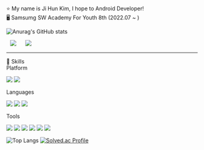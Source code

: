 ⭐ My name is Ji Hun Kim, I hope to Android Developer!</br>
🖥️ Samsumg SW Academy For Youth 8th (2022.07 ~ )</br>


![Anurag's GitHub stats](https://github-readme-stats.vercel.app/api?username=GGE2&show_icons=true&theme=radical)

<img src="https://img.shields.io/badge/jihoon_story@naver.com-03C75A?style=flat&logo=naver&logoColor=white"
     style="height : auto; margin-left : 10px; margin-right : 10px;"> <a href="https://www.instagram.com/ge2.chef/">
    <img 
        src="http://img.shields.io/badge/Instagram-E4405F?style=flat&logo=instagram&logoColor=white&link=https://www.instagram.com/ge2.chef/"
        style="height : auto; margin-left : 10px; margin-right : 10px;"/>
</a>

<hr>

💪 Skills</br>
Platform

<img src="https://img.shields.io/badge/Android-EE4C2C?style=flat&logo=Android&logoColor=white"> <img src="https://img.shields.io/badge/Spring-5C3EE8?style=flat&logo=spring boot&logoColor=black"></br>

Languages</br>

<img src="https://img.shields.io/badge/Java-FF6F00?style=flat&logoColor=white"> <img src="https://img.shields.io/badge/Kotlin-4285F4?style=flat&logo=kotlin&logoColor=white"> <img src="https://img.shields.io/badge/Python-3776AB?flat&logo=Python&logoColor=white">

Tools

<img src="https://img.shields.io/badge/Android Studio-8B89CC?style=flat&logo=android studio&logoColor=white"> <img src="https://img.shields.io/badge/Spring Boot-003791?style=flat&logo=spring boot&logoColor=white"> <img src="https://img.shields.io/badge/Visual Studio Code-0071C5?style=flat&logo=visual studio code&logoColor=white"> <img src="https://img.shields.io/badge/Intellij-181717?style=flat&logo=IntelliJ IDEA&logoColor=white"> <img src="https://img.shields.io/badge/Notion-FF0000?style=flat&logo=notion&logoColor=white"> <img src="https://img.shields.io/badge/Jira-7E4DD2style=flat&logo=jira studio&logoColor=white">

![Top Langs](https://github-readme-stats.vercel.app/api/top-langs/?username=GGE2&ayout=compact&theme=tokyonight)
[![Solved.ac Profile](http://mazassumnida.wtf/api/generate_badge?boj=dono3107)](https://solved.ac/dono3107)
